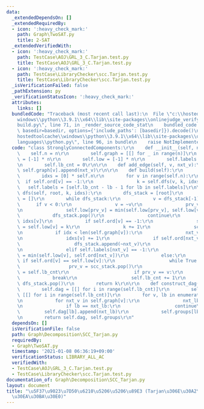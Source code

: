 ```yaml
---
data:
  _extendedDependsOn: []
  _extendedRequiredBy:
  - icon: ':heavy_check_mark:'
    path: Graph\TwoSAT.py
    title: 2-SAT
  _extendedVerifiedWith:
  - icon: ':heavy_check_mark:'
    path: TestCase\AOJ\GRL_3_C.Tarjan.test.py
    title: TestCase\AOJ\GRL_3_C.Tarjan.test.py
  - icon: ':heavy_check_mark:'
    path: TestCase\LibraryChecker\scc.Tarjan.test.py
    title: TestCase\LibraryChecker\scc.Tarjan.test.py
  _isVerificationFailed: false
  _pathExtension: py
  _verificationStatusIcon: ':heavy_check_mark:'
  attributes:
    links: []
  bundledCode: "Traceback (most recent call last):\n  File \"c:\\hostedtoolcache\\\
    windows\\python\\3.9.1\\x64\\lib\\site-packages\\onlinejudge_verify\\documentation\\\
    build.py\", line 71, in _render_source_code_stat\n    bundled_code = language.bundle(stat.path,\
    \ basedir=basedir, options={'include_paths': [basedir]}).decode()\n  File \"c:\\\
    hostedtoolcache\\windows\\python\\3.9.1\\x64\\lib\\site-packages\\onlinejudge_verify\\\
    languages\\python.py\", line 96, in bundle\n    raise NotImplementedError\nNotImplementedError\n"
  code: "class StronglyConnectedComponents:\r\n    def __init__(self, n):\r\n    \
    \    self.n = n\r\n        self.graph = [[] for _ in range(n)]\r\n        self.ord\
    \ = [-1] * n\r\n        self.low = [-1] * n\r\n        self.labels = [-1] * n\r\
    \n        self.lb_cnt = 0\r\n\r\n    def add_edge(self, v, nxt_v):\r\n       \
    \ self.graph[v].append(nxt_v)\r\n\r\n    def build(self):\r\n        k = 0\r\n\
    \        idxs = [0] * self.n\r\n        for v in range(self.n):\r\n          \
    \  if self.ord[v] == -1:\r\n                k = self.dfs(v, k, idxs)\r\n     \
    \   self.labels = [self.lb_cnt - lb - 1 for lb in self.labels]\r\n\r\n    def\
    \ dfs(self, root, k, idxs):\r\n        dfs_stack = [root]\r\n        scc_stack\
    \ = []\r\n        while dfs_stack:\r\n            v = dfs_stack[-1]\r\n      \
    \      if v < 0:\r\n                v = ~v\r\n                prv_v = dfs_stack[-2]\r\
    \n                self.low[prv_v] = min(self.low[prv_v], self.low[v])\r\n    \
    \            dfs_stack.pop()\r\n                continue\r\n            idx =\
    \ idxs[v]\r\n            if self.ord[v] == -1:\r\n                self.ord[v]\
    \ = self.low[v] = k\r\n                k += 1\r\n                scc_stack.append(v)\r\
    \n            if idx < len(self.graph[v]):\r\n                nxt_v = self.graph[v][idx]\r\
    \n                idxs[v] += 1\r\n                if self.ord[nxt_v] == -1:\r\n\
    \                    dfs_stack.append(~nxt_v)\r\n                    dfs_stack.append(nxt_v)\r\
    \n                elif self.labels[nxt_v] == -1:\r\n                    self.low[v]\
    \ = min(self.low[v], self.ord[nxt_v])\r\n            else:\r\n               \
    \ if self.ord[v] == self.low[v]:\r\n                    while True:\r\n      \
    \                  prv_v = scc_stack.pop()\r\n                        self.labels[prv_v]\
    \ = self.lb_cnt\r\n                        if prv_v == v:\r\n                \
    \            break\r\n                    self.lb_cnt += 1\r\n               \
    \ dfs_stack.pop()\r\n        return k\r\n\r\n    def construct_dag(self):\r\n\
    \        self.dag = [[] for i in range(self.lb_cnt)]\r\n        self.groups =\
    \ [[] for i in range(self.lb_cnt)]\r\n        for v, lb in enumerate(self.labels):\r\
    \n            for nxt_v in self.graph[v]:\r\n                nxt_lb = self.labels[nxt_v]\r\
    \n                if lb == nxt_lb:\r\n                    continue\r\n       \
    \         self.dag[lb].append(nxt_lb)\r\n            self.groups[lb].append(v)\r\
    \n        return self.dag, self.groups\r\n"
  dependsOn: []
  isVerificationFile: false
  path: Graph\Decomposition\SCC_Tarjan.py
  requiredBy:
  - Graph\TwoSAT.py
  timestamp: '2021-01-08 06:36:19+09:00'
  verificationStatus: LIBRARY_ALL_AC
  verifiedWith:
  - TestCase\AOJ\GRL_3_C.Tarjan.test.py
  - TestCase\LibraryChecker\scc.Tarjan.test.py
documentation_of: Graph\Decomposition\SCC_Tarjan.py
layout: document
title: "\u5F37\u9023\u7D50\u6210\u5206\u5206\u89E3 (Tarjan\u306E\u30A2\u30EB\u30B4\
  \u30EA\u30BA\u30E0)"
---
```

